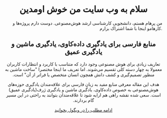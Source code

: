 <center>
<h1>سلام به وب سایت من خوش اومدین</h1>
</center>
<p align="right">
من پرهام هستم، دانشجویی کارشناسی ارشد هوش‌مصنوعی. دوست دارم پروژه‌ها و کارهامو اینجا با شما اشتراک بزارم. 
</p>
<center>
<h2>منابع فارسی برای یادگیری داده‌کاوی، یادگیری ماشین و یادگیری عمیق</h2>
<p dir="rtl"> تعاریف زیادی برای هوش مصنوعی وجود دارد که متناسب با کاربرد و انتظارات کاربران معمولا به چهار دسته کلی تقسیم می‌شوند. اما تعریف ما اینجا مختصرا "ساخت ماشین به منظور تصمیم‌گیری و کشف دانش همچون انسان متخصص یا فراتر از آن" است.</p>
<p dir="rtl">
هدف این مقاله معرفی منابع مفید به زبان فارسی برای علاقه‌مندان یادگیری حوزه‌های هوش‌مصنوعی به خصوص داده‌کاوی، یادگیری ماشین و یادگیری ژرف(یادگیری عمیق) است. سعی شده نقشه راهی هم ارايه شود تا علاقه‌مندان بتوانند به راحتی در این مسیر گام بردارند.
  </p>
<a href="https://vrgl.ir/gzxFa">ادامه مطلب را در ویگول بخوانید</a>
</center> 
